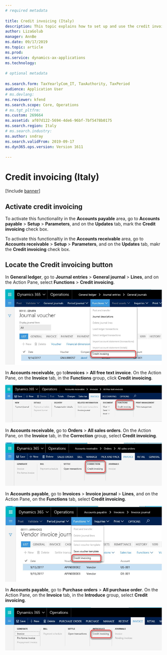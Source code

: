 ```yaml
---
# required metadata

title: Credit invoicing (Italy)
description: This topic explains how to set up and use the credit invoicing functionality in Italy. 
author: LizaGolub
manager: AnnBe
ms.date: 09/17/2019
ms.topic: article
ms.prod: 
ms.service: dynamics-ax-applications
ms.technology: 

# optional metadata

ms.search.form: TaxYearlyCom_IT, TaxAuthority, TaxPeriod
audience: Application User
# ms.devlang: 
ms.reviewer: kfend
ms.search.scope: Core, Operations
# ms.tgt_pltfrm: 
ms.custom: 269664
ms.assetid: af07d122-5694-4de6-96bf-7bf5478b0175
ms.search.region: Italy
# ms.search.industry: 
ms.author: sndray
ms.search.validFrom: 2019-09-17
ms.dyn365.ops.version: Version 1611

---
```


# Credit invoicing (Italy)

[!include [banner](../includes/banner.md)]

## Activate credit invoicing
To activate this functionality in the **Accounts payable** area, go to  **Accounts payable** \> **Setup** \> **Parameters**, and on the **Updates** tab, mark the **Credit invoicing** check box.

To activate this functionaltiy in the **Accounts receivable** area, go to **Accounts receivable** \> **Setup** \> **Parameters**, and on the **Updates** tab, makr the **Credit invoicing** check box.

## Locate the Credit invoicing button

In **General ledger**, go to **Journal entries** \> **General journal** \> **Lines**, and on the Action Pane, select **Functions** \> **Credit invoicing**.

![ita-credit-invoicing-gl](./media/ita-credit-invoicing-gl.png)

In **Accounts receivable**, go to**Invoices** \> **All free text invoice**. On the Action Pane, on the **Invoice** tab, in the **Functions** group, click **Credit invoicing**.

![ita-credit-invoicing-fti](./media/ita-credit-invoicing-fti.png)

In **Accounts receivable**, go to **Orders** \> **All sales orders**. On the Action Pane, on the **Invoice** tab, in the **Correction** group, select **Credit invoicing**.

![ita-credit-invoicing-so](./media/ita-credit-invoicing-so.png)

In **Accounts payable**, go to **Invoices** \> **Invoice journal** > **Lines**, and on the Action Pane, on the **Functions** tab, select **Credit invoicing**.

![ita-credit-invoicing-apij](./media/ita-credit-invoicing-apij.png)

In **Accounts payable**, go to **Purchase orders** \> **All purchase order**. On the Action Pane, on the **Invoice** tab, in the **Introduce** group, select **Credit invoicing**.

![ita-credit-invoicing-po](./media/ita-credit-invoicing-po.png)
